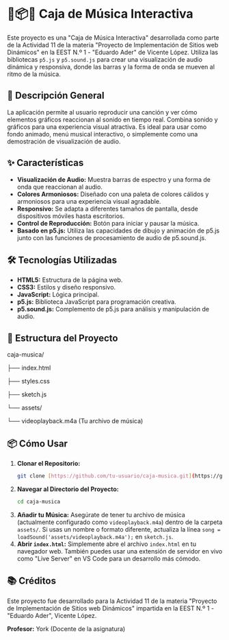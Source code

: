 # 🎵📦✨ Caja de Música Interactiva

Este proyecto es una "Caja de Música Interactiva" desarrollada como parte de la Actividad 11 de la materia "Proyecto de Implementación de Sitios web Dinámicos" en la EEST N.º 1 - "Eduardo Ader" de Vicente López. Utiliza las bibliotecas `p5.js` y `p5.sound.js` para crear una visualización de audio dinámica y responsiva, donde las barras y la forma de onda se mueven al ritmo de la música.

## 🚀 Descripción General

La aplicación permite al usuario reproducir una canción y ver cómo elementos gráficos reaccionan al sonido en tiempo real. Combina sonido y gráficos para una experiencia visual atractiva. Es ideal para usar como fondo animado, menú musical interactivo, o simplemente como una demostración de visualización de audio.

## ✨ Características

* **Visualización de Audio:** Muestra barras de espectro y una forma de onda que reaccionan al audio.
* **Colores Armoniosos:** Diseñado con una paleta de colores cálidos y armoniosos para una experiencia visual agradable.
* **Responsivo:** Se adapta a diferentes tamaños de pantalla, desde dispositivos móviles hasta escritorios.
* **Control de Reproducción:** Botón para iniciar y pausar la música.
* **Basado en p5.js:** Utiliza las capacidades de dibujo y animación de p5.js junto con las funciones de procesamiento de audio de p5.sound.js.

## 🛠️ Tecnologías Utilizadas

* **HTML5:** Estructura de la página web.
* **CSS3:** Estilos y diseño responsivo.
* **JavaScript:** Lógica principal.
* **p5.js:** Biblioteca JavaScript para programación creativa.
* **p5.sound.js:** Complemento de p5.js para análisis y manipulación de audio.

## 📁 Estructura del Proyecto
caja-musica/

├── index.html

├── styles.css

├── sketch.js

└── assets/

└── videoplayback.m4a  (Tu archivo de música)

## 📦 Cómo Usar

1.  **Clonar el Repositorio:**
    ```bash
    git clone [https://github.com/tu-usuario/caja-musica.git](https://github.com/tu-usuario/caja-musica.git)
    ```
2.  **Navegar al Directorio del Proyecto:**
    ```bash
    cd caja-musica
    ```
3.  **Añadir tu Música:** Asegúrate de tener tu archivo de música (actualmente configurado como `videoplayback.m4a`) dentro de la carpeta `assets/`. Si usas un nombre o formato diferente, actualiza la línea `song = loadSound('assets/videoplayback.m4a');` en `sketch.js`.
4.  **Abrir `index.html`:** Simplemente abre el archivo `index.html` en tu navegador web. También puedes usar una extensión de servidor en vivo como "Live Server" en VS Code para un desarrollo más cómodo.


## 📚 Créditos

Este proyecto fue desarrollado para la Actividad 11 de la materia "Proyecto de Implementación de Sitios web Dinámicos" impartida en la EEST N.º 1 - "Eduardo Ader", Vicente López.

**Profesor:** York  (Docente de la asignatura)
